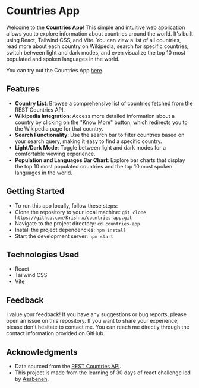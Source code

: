 # Countries App

Welcome to the **Countries App**! This simple and intuitive web application allows you to explore information about countries around the world. It's built using React, Tailwind CSS, and Vite. You can view a list of all countries, read more about each country on Wikipedia, search for specific countries, switch between light and dark modes, and even visualize the top 10 most populated and spoken languages in the world.

You can try out the Countries App [here](https://countries-app-ecru.vercel.app/).

## Features
- **Country List**: Browse a comprehensive list of countries fetched from the REST Countries API.
- **Wikipedia Integration**: Access more detailed information about a country by clicking on the "Know More" button, which redirects you to the Wikipedia page for that country.
- **Search Functionality**: Use the search bar to filter countries based on your search query, making it easy to find a specific country.
- **Light/Dark Mode**: Toggle between light and dark modes for a comfortable viewing experience.
- **Population and Languages Bar Chart**: Explore bar charts that display the top 10 most populated countries and the top 10 most spoken languages in the world.

## Getting Started
- To run this app locally, follow these steps:
- Clone the repository to your local machine:
 `git clone https://github.com/Krishrx/countries-app.git`
- Navigate to the project directory:
 `cd countries-app`
- Install the project dependencies:
 `npm install`
- Start the development server:
 `npm start`

## Technologies Used
- React
- Tailwind CSS
- Vite

## Feedback
I value your feedback! If you have any suggestions or bug reports, please open an issue on this repository. If you want to share your experience, please don't hesitate to contact me. You can reach me directly through the contact information provided on GitHub.

## Acknowledgments
- Data sourced from the [REST Countries API](https://restcountries.com/).
- This project is made from the learning of 30 days of react challenge led by [Asabeneh](https://github.com/Asabeneh).
